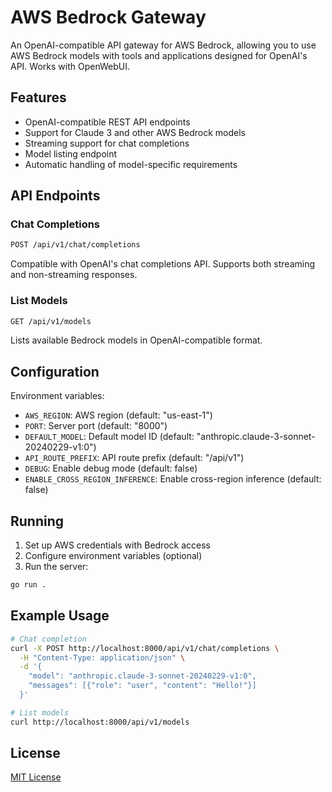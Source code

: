 # AWS Bedrock Gateway

An OpenAI-compatible API gateway for AWS Bedrock, allowing you to use AWS Bedrock models with tools and applications designed for OpenAI's API. Works with OpenWebUI.

## Features

- OpenAI-compatible REST API endpoints
- Support for Claude 3 and other AWS Bedrock models
- Streaming support for chat completions
- Model listing endpoint
- Automatic handling of model-specific requirements

## API Endpoints

### Chat Completions

```bash
POST /api/v1/chat/completions
```

Compatible with OpenAI's chat completions API. Supports both streaming and non-streaming responses.

### List Models

```bash
GET /api/v1/models
```

Lists available Bedrock models in OpenAI-compatible format.

## Configuration

Environment variables:

- `AWS_REGION`: AWS region (default: "us-east-1")
- `PORT`: Server port (default: "8000")
- `DEFAULT_MODEL`: Default model ID (default: "anthropic.claude-3-sonnet-20240229-v1:0")
- `API_ROUTE_PREFIX`: API route prefix (default: "/api/v1")
- `DEBUG`: Enable debug mode (default: false)
- `ENABLE_CROSS_REGION_INFERENCE`: Enable cross-region inference (default: false)

## Running

1. Set up AWS credentials with Bedrock access
2. Configure environment variables (optional)
3. Run the server:

```bash
go run .
```

## Example Usage

```bash
# Chat completion
curl -X POST http://localhost:8000/api/v1/chat/completions \
  -H "Content-Type: application/json" \
  -d '{
    "model": "anthropic.claude-3-sonnet-20240229-v1:0",
    "messages": [{"role": "user", "content": "Hello!"}]
  }'

# List models
curl http://localhost:8000/api/v1/models
```

## License

[MIT License](LICENSE)
